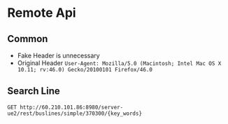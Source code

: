 # Remote Api  
## Common  
* Fake Header is unnecessary  
* Original Header ``` User-Agent: Mozilla/5.0 (Macintosh; Intel Mac OS X 10.11; rv:46.0) Gecko/20100101 Firefox/46.0 ```
## Search Line
```
GET http://60.210.101.86:8980/server-ue2/rest/buslines/simple/370300/{key_words}
```